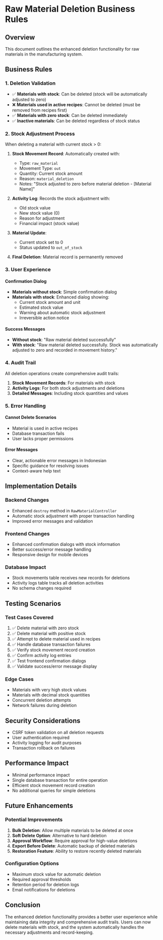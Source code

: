 # Raw Material Deletion Business Rules

## Overview
This document outlines the enhanced deletion functionality for raw materials in the manufacturing system.

## Business Rules

### 1. Deletion Validation
- ✅ **Materials with stock**: Can be deleted (stock will be automatically adjusted to zero)
- ❌ **Materials used in active recipes**: Cannot be deleted (must be removed from recipes first)
- ✅ **Materials with zero stock**: Can be deleted immediately
- ✅ **Inactive materials**: Can be deleted regardless of stock status

### 2. Stock Adjustment Process
When deleting a material with current stock > 0:

1. **Stock Movement Record**: Automatically created with:
   - Type: `raw_material`
   - Movement Type: `out`
   - Quantity: Current stock amount
   - Reason: `material_deletion`
   - Notes: "Stock adjusted to zero before material deletion - [Material Name]"

2. **Activity Log**: Records the stock adjustment with:
   - Old stock value
   - New stock value (0)
   - Reason for adjustment
   - Financial impact (stock value)

3. **Material Update**: 
   - Current stock set to 0
   - Status updated to `out_of_stock`

4. **Final Deletion**: Material record is permanently removed

### 3. User Experience

#### Confirmation Dialog
- **Materials without stock**: Simple confirmation dialog
- **Materials with stock**: Enhanced dialog showing:
  - Current stock amount and unit
  - Estimated stock value
  - Warning about automatic stock adjustment
  - Irreversible action notice

#### Success Messages
- **Without stock**: "Raw material deleted successfully"
- **With stock**: "Raw material deleted successfully. Stock was automatically adjusted to zero and recorded in movement history."

### 4. Audit Trail

All deletion operations create comprehensive audit trails:

1. **Stock Movement Records**: For materials with stock
2. **Activity Logs**: For both stock adjustments and deletions
3. **Detailed Messages**: Including stock quantities and values

### 5. Error Handling

#### Cannot Delete Scenarios
- Material is used in active recipes
- Database transaction fails
- User lacks proper permissions

#### Error Messages
- Clear, actionable error messages in Indonesian
- Specific guidance for resolving issues
- Context-aware help text

## Implementation Details

### Backend Changes
- Enhanced `destroy` method in `RawMaterialController`
- Automatic stock adjustment with proper transaction handling
- Improved error messages and validation

### Frontend Changes
- Enhanced confirmation dialogs with stock information
- Better success/error message handling
- Responsive design for mobile devices

### Database Impact
- Stock movements table receives new records for deletions
- Activity logs table tracks all deletion activities
- No schema changes required

## Testing Scenarios

### Test Cases Covered
1. ✅ Delete material with zero stock
2. ✅ Delete material with positive stock
3. ✅ Attempt to delete material used in recipes
4. ✅ Handle database transaction failures
5. ✅ Verify stock movement record creation
6. ✅ Confirm activity log entries
7. ✅ Test frontend confirmation dialogs
8. ✅ Validate success/error message display

### Edge Cases
- Materials with very high stock values
- Materials with decimal stock quantities
- Concurrent deletion attempts
- Network failures during deletion

## Security Considerations

- CSRF token validation on all deletion requests
- User authentication required
- Activity logging for audit purposes
- Transaction rollback on failures

## Performance Impact

- Minimal performance impact
- Single database transaction for entire operation
- Efficient stock movement record creation
- No additional queries for simple deletions

## Future Enhancements

### Potential Improvements
1. **Bulk Deletion**: Allow multiple materials to be deleted at once
2. **Soft Delete Option**: Alternative to hard deletion
3. **Approval Workflow**: Require approval for high-value deletions
4. **Export Before Delete**: Automatic backup of deleted materials
5. **Restoration Feature**: Ability to restore recently deleted materials

### Configuration Options
- Maximum stock value for automatic deletion
- Required approval thresholds
- Retention period for deletion logs
- Email notifications for deletions

## Conclusion

The enhanced deletion functionality provides a better user experience while maintaining data integrity and comprehensive audit trails. Users can now delete materials with stock, and the system automatically handles the necessary adjustments and record-keeping.